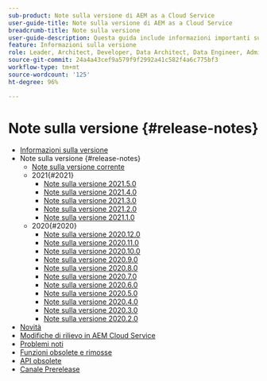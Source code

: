 ```yaml
---
sub-product: Note sulla versione di AEM as a Cloud Service
user-guide-title: Note sulla versione di AEM as a Cloud Service
breadcrumb-title: Note sulla versione
user-guide-description: Questa guida include informazioni importanti sull’ultima versione di Experience Manager as a Cloud Service e illustra le funzioni nuove, obsolete e rimosse, nonché i problemi noti.
feature: Informazioni sulla versione
role: Leader, Architect, Developer, Data Architect, Data Engineer, Admin, User
source-git-commit: 24a4a43cef9a579f9f2992a41c582f4a6c775bf3
workflow-type: tm+mt
source-wordcount: '125'
ht-degree: 96%

---
```



# Note sulla versione {#release-notes}

+ [Informazioni sulla versione](/help/release-notes/home.md)
+ Note sulla versione {#release-notes}
   + [Note sulla versione corrente](/help/release-notes/release-notes-cloud/release-notes-current.md)
   + 2021{#2021}
      + [Note sulla versione 2021.5.0](/help/release-notes/release-notes-cloud/2021/release-notes-2021-5-0.md)
      + [Note sulla versione 2021.4.0](/help/release-notes/release-notes-cloud/2021/release-notes-2021-4-0.md)
      + [Note sulla versione 2021.3.0](/help/release-notes/release-notes-cloud/2021/release-notes-2021-3-0.md)
      + [Note sulla versione 2021.2.0](/help/release-notes/release-notes-cloud/2021/release-notes-2021-2-0.md)
      + [Note sulla versione 2021.1.0](/help/release-notes/release-notes-cloud/2021/release-notes-2021-1-0.md)
   + 2020{#2020}
      + [Note sulla versione 2020.12.0](/help/release-notes/release-notes-cloud/2020/release-notes-2020-12-0.md)
      + [Note sulla versione 2020.11.0](/help/release-notes/release-notes-cloud/2020/release-notes-2020-11-0.md)
      + [Note sulla versione 2020.10.0](/help/release-notes/release-notes-cloud/2020/release-notes-2020-10-0.md)
      + [Note sulla versione 2020.9.0](/help/release-notes/release-notes-cloud/2020/release-notes-2020-9-0.md)
      + [Note sulla versione 2020.8.0](/help/release-notes/release-notes-cloud/2020/release-notes-2020-8-0.md)
      + [Note sulla versione 2020.7.0](/help/release-notes/release-notes-cloud/2020/release-notes-2020-7-0.md)
      + [Note sulla versione 2020.6.0](/help/release-notes/release-notes-cloud/2020/release-notes-2020-6-0.md)
      + [Note sulla versione 2020.5.0](/help/release-notes/release-notes-cloud/2020/release-notes-2020-5-0.md)
      + [Note sulla versione 2020.4.0](/help/release-notes/release-notes-cloud/2020/release-notes-2020-4-0.md)
      + [Note sulla versione 2020.3.0](/help/release-notes/release-notes-cloud/2020/release-notes-2020-3-0.md)
      + [Note sulla versione 2020.2.0](/help/release-notes/release-notes-cloud/2020/release-notes-2020-2-0.md)
+ [Novità ](what-is-new.md)
+ [Modifiche di rilievo in AEM Cloud Service](aem-cloud-changes.md)
+ [Problemi noti](known-issues.md)
+ [Funzioni obsolete e rimosse](deprecated-removed-features.md)
+ [API obsolete](deprecated-apis.md)
+ [Canale Prerelease](prerelease.md)

